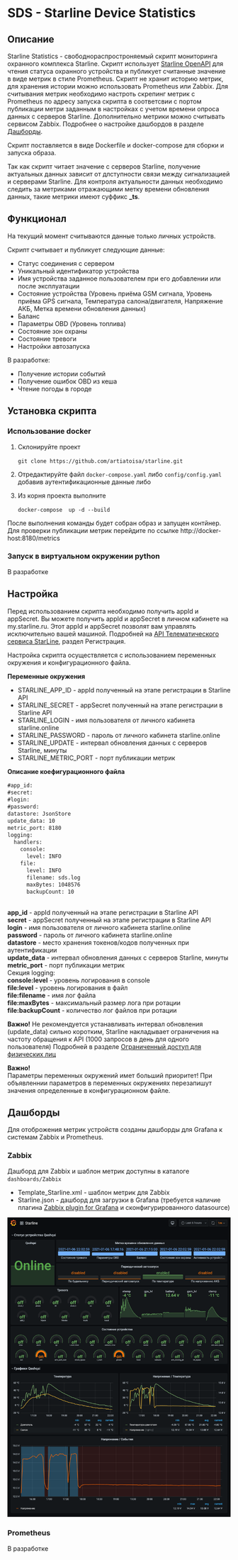 # SDS - Starline Device Statistics

## Описание
Starline Statistics - свободнораспростроняемый скрипт мониторинга охранного комплекса Starline.
Скрипт использует [Starline OpenAPI](https://developer.starline.ru) для чтения статуса охранного устройства и публикует считанные значение в виде метрик в стиле Prometheus.
Скрипт не хранит историю метрик, для хранения истории можно использовать Prometheus или Zabbix.
Для считывания метрик необходимо настроть скрепинг метрик с Prometheus по адресу запуска скрипта в соответсвии с портом публикации метри заданным в настройках с учетом времени опроса данных с серверов Starline.
Дополнительно метрики можно считывать сервисом Zabbix. Подробнее о настройке дашбордов в разделе [Дашборды](#Дашборды).

Скрипт поставляется в виде Dockerfile и docker-compose для сборки и запуска образа.

Так как скрипт читает значение с серверов Starline, получение актуальных данных зависит от длступности связи между сигнализацией и серверами Starline.
Для контроля актуальности данных необходимо следить за метриками отражающими метку времени обновления данных, такие метрики имеют суффикс **_ts**.

## Функционал
На текущий момент считываются данные только личных устройств.

Скрипт считывает и публикует следующие данные:
- Статус соединения с сервером
- Уникальный идентификатор устройства
- Имя устройства заданное пользователем при его добавлении или после эксплуатации
- Состояние устройства (Уровень приёма GSM сигнала, Уровень приёма GPS сигнала, Температура салона/двигателя, Напряжение АКБ, Метка времени обновления данных)
- Баланс
- Параметры OBD (Уровень топлива)
- Состояние зон охраны
- Состояние тревоги
- Настройки автозапуска

В разработке:
- Получение истории событий
- Получение ошибок OBD из кеша
- Чтение погоды в городе

## Установка скрипта

### Использование docker

1. Склонируйте проект

   `git clone https://github.com/artiatoisa/starline.git`

3. Отредактируйте файл `docker-compose.yaml` либо `config/config.yaml` добавив аутентификационные данные либо 

2. Из корня проекта выполните

   `docker-compose  up -d --build`

После выполнения команды будет собран образ и запущен контйнер.
Для проверки публикации метрик перейдите по ссылке http://docker-host:8180/metrics

### Запуск в виртуальном окружении python

В разработке


## Настройка

Перед использованием скрипта необходимо получить appId и appSecret.
Вы можете получить appId и appSecret в личном кабинете на my.starline.ru.
Этот appId и appSecret позволят вам управлять исключительно вашей машиной.
Подробней на [API Телематического сервиса StarLine](https://developer.starline.ru), раздел Регистрация.

Настройка скрипта осуществляется с использованием переменных окружения и конфигурационного файла.

**Переменные окружения**
- STARLINE_APP_ID - appId полученный на этапе регистрации в Starline API
- STARLINE_SECRET - appSecret полученный на этапе регистрации в Starline API
- STARLINE_LOGIN - имя пользователя от личного кабинета starline.online
- STARLINE_PASSWORD - пароль от личного кабинета starline.online
- STARLINE_UPDATE - интервал обновления данных с серверов Starline, минуты
- STARLINE_METRIC_PORT - порт публикации метрик


**Описание коефигурационного файла**

```
#app_id:
#secret:
#login:
#password:
datastore: JsonStore
update_data: 10
metric_port: 8180
logging:
  handlers:
    console:
      level: INFO
    file:
      level: INFO
      filename: sds.log
      maxBytes: 1048576
      backupCount: 10
```

<br/>**app_id** - appId полученный на этапе регистрации в Starline API
<br/>**secret** - appSecret полученный на этапе регистрации в Starline API
<br/>**login** - имя пользователя от личного кабинета starline.online
<br/>**password** - пароль от личного кабинета starline.online
<br/>**datastore** - место хранения токенов/кодов полученных при аутентификации
<br/>**update_data** - интервал обновления данных с серверов Starline, минуты
<br/>**metric_port** - порт публикации метрик
<br/>Секция logging:
<br/>**console:level** - уровень логирования в console
<br/>**file:level** - уровень логирования в файл
<br/>**file:filename** - имя лог файла
<br/>**file:maxBytes** - максимальный размер лога при ротации
<br/>**file:backupCount** - количество лог файлов при ротации

**Важно!**
Не рекомендуется устанавливать интервал обновления (update_data) сильно коротким, Starline накладывает ограничения на частоту обращения к API (1000 запросов в день для одного пользователя)
Подробней в разделе [Ограниченный доступ для физических лиц](https://developer.starline.ru/)


**Важно!**
<br/>Параметры переменных окружений имет больший приоритет!
При объявленнии параметров в переменных окружениях перезапишут значения определенные в конфигурационном файле.

## Дашборды

Для отоброжения метрик устройств созданы дашборды для Grafana к системам Zabbix и Prometheus.

### Zabbix

Дашборд для Zabbix и шаблон метрик доступны в каталоге `dashboards/Zabbix`
- Template_Starline.xml - шаблон метрик для Zabbix
- Starline.json - дашборд для загрузки в Grafana (требуется наличие плагина [Zabbix plugin for Grafana](https://github.com/alexanderzobnin/grafana-zabbix) и сконфигурированного datasource)

![](dashboards/Zabbix/Zabbix_dashboard.png)

### Prometheus
В разработке